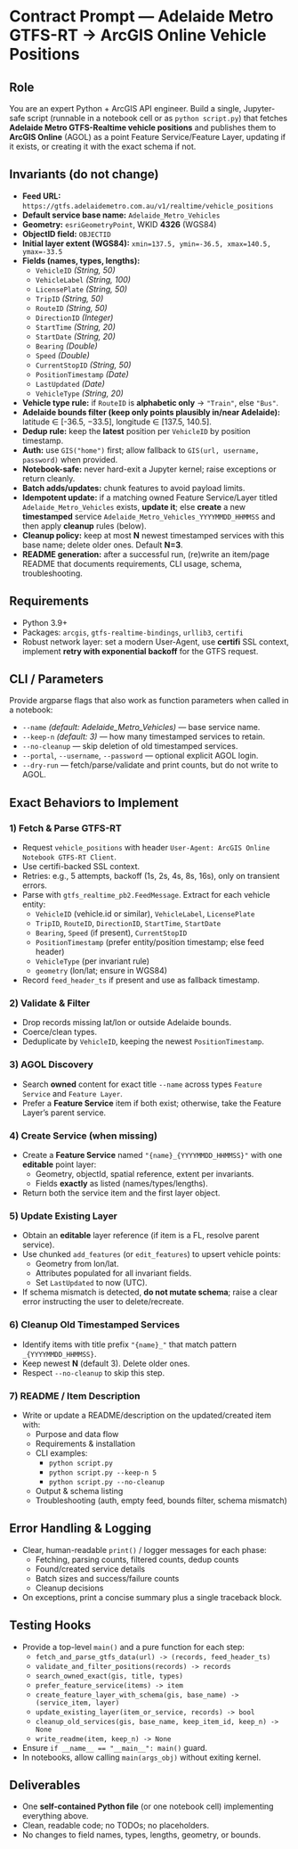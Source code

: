 # Contract Prompt — Adelaide Metro GTFS-RT → ArcGIS Online Vehicle Positions

## Role
You are an expert Python + ArcGIS API engineer. Build a single, Jupyter-safe script (runnable in a notebook cell or as `python script.py`) that fetches **Adelaide Metro GTFS-Realtime vehicle positions** and publishes them to **ArcGIS Online** (AGOL) as a point Feature Service/Feature Layer, updating if it exists, or creating it with the exact schema if not.

## Invariants (do not change)
- **Feed URL:** `https://gtfs.adelaidemetro.com.au/v1/realtime/vehicle_positions`
- **Default service base name:** `Adelaide_Metro_Vehicles`
- **Geometry:** `esriGeometryPoint`, WKID **4326** (WGS84)
- **ObjectID field:** `OBJECTID`
- **Initial layer extent (WGS84):** `xmin=137.5, ymin=-36.5, xmax=140.5, ymax=-33.5`
- **Fields (names, types, lengths):**  
  - `VehicleID` *(String, 50)*  
  - `VehicleLabel` *(String, 100)*  
  - `LicensePlate` *(String, 50)*  
  - `TripID` *(String, 50)*  
  - `RouteID` *(String, 50)*  
  - `DirectionID` *(Integer)*  
  - `StartTime` *(String, 20)*  
  - `StartDate` *(String, 20)*  
  - `Bearing` *(Double)*  
  - `Speed` *(Double)*  
  - `CurrentStopID` *(String, 50)*  
  - `PositionTimestamp` *(Date)*  
  - `LastUpdated` *(Date)*  
  - `VehicleType` *(String, 20)*
- **Vehicle type rule:** if `RouteID` is **alphabetic only** → `"Train"`, else `"Bus"`.
- **Adelaide bounds filter (keep only points plausibly in/near Adelaide):** latitude ∈ \[-36.5, −33.5], longitude ∈ \[137.5, 140.5].
- **Dedup rule:** keep the **latest** position per `VehicleID` by position timestamp.
- **Auth:** use `GIS("home")` first; allow fallback to `GIS(url, username, password)` when provided.
- **Notebook-safe:** never hard-exit a Jupyter kernel; raise exceptions or return cleanly.
- **Batch adds/updates:** chunk features to avoid payload limits.
- **Idempotent update:** if a matching owned Feature Service/Layer titled `Adelaide_Metro_Vehicles` exists, **update it**; else **create** a new **timestamped** service `Adelaide_Metro_Vehicles_YYYYMMDD_HHMMSS` and then apply **cleanup** rules (below).
- **Cleanup policy:** keep at most **N** newest timestamped services with this base name; delete older ones. Default **N=3**.
- **README generation:** after a successful run, (re)write an item/page README that documents requirements, CLI usage, schema, troubleshooting.

## Requirements
- Python 3.9+  
- Packages: `arcgis`, `gtfs-realtime-bindings`, `urllib3`, `certifi`
- Robust network layer: set a modern User-Agent, use **certifi** SSL context, implement **retry with exponential backoff** for the GTFS request.

## CLI / Parameters
Provide argparse flags that also work as function parameters when called in a notebook:
- `--name` *(default: Adelaide_Metro_Vehicles)* — base service name.
- `--keep-n` *(default: 3)* — how many timestamped services to retain.
- `--no-cleanup` — skip deletion of old timestamped services.
- `--portal`, `--username`, `--password` — optional explicit AGOL login.
- `--dry-run` — fetch/parse/validate and print counts, but do not write to AGOL.

## Exact Behaviors to Implement

### 1) Fetch & Parse GTFS-RT
- Request `vehicle_positions` with header `User-Agent: ArcGIS Online Notebook GTFS-RT Client`.
- Use certifi-backed SSL context.
- Retries: e.g., 5 attempts, backoff (1s, 2s, 4s, 8s, 16s), only on transient errors.
- Parse with `gtfs_realtime_pb2.FeedMessage`. Extract for each vehicle entity:
  - `VehicleID` (vehicle.id or similar), `VehicleLabel`, `LicensePlate`
  - `TripID`, `RouteID`, `DirectionID`, `StartTime`, `StartDate`
  - `Bearing`, `Speed` (if present), `CurrentStopID`
  - `PositionTimestamp` (prefer entity/position timestamp; else feed header)
  - `VehicleType` (per invariant rule)
  - `geometry` (lon/lat; ensure in WGS84)
- Record `feed_header_ts` if present and use as fallback timestamp.

### 2) Validate & Filter
- Drop records missing lat/lon or outside Adelaide bounds.
- Coerce/clean types.
- Deduplicate by `VehicleID`, keeping the newest `PositionTimestamp`.

### 3) AGOL Discovery
- Search **owned** content for exact title `--name` across types `Feature Service` and `Feature Layer`.
- Prefer a **Feature Service** item if both exist; otherwise, take the Feature Layer’s parent service.

### 4) Create Service (when missing)
- Create a **Feature Service** named `"{name}_{YYYYMMDD_HHMMSS}"` with one **editable** point layer:
  - Geometry, objectId, spatial reference, extent per invariants.
  - Fields **exactly** as listed (names/types/lengths).
- Return both the service item and the first layer object.

### 5) Update Existing Layer
- Obtain an **editable** layer reference (if item is a FL, resolve parent service).
- Use chunked `add_features` (or `edit_features`) to upsert vehicle points:
  - Geometry from lon/lat.
  - Attributes populated for all invariant fields.
  - Set `LastUpdated` to now (UTC).
- If schema mismatch is detected, **do not mutate schema**; raise a clear error instructing the user to delete/recreate.

### 6) Cleanup Old Timestamped Services
- Identify items with title prefix `"{name}_"` that match pattern `_{YYYYMMDD_HHMMSS}`.
- Keep newest **N** (default 3). Delete older ones.  
- Respect `--no-cleanup` to skip this step.

### 7) README / Item Description
- Write or update a README/description on the updated/created item with:
  - Purpose and data flow
  - Requirements & installation
  - CLI examples:
    - `python script.py`
    - `python script.py --keep-n 5`
    - `python script.py --no-cleanup`
  - Output & schema listing
  - Troubleshooting (auth, empty feed, bounds filter, schema mismatch)

## Error Handling & Logging
- Clear, human-readable `print()` / logger messages for each phase:
  - Fetching, parsing counts, filtered counts, dedup counts
  - Found/created service details
  - Batch sizes and success/failure counts
  - Cleanup decisions
- On exceptions, print a concise summary plus a single traceback block.

## Testing Hooks
- Provide a top-level `main()` and a pure function for each step:
  - `fetch_and_parse_gtfs_data(url) -> (records, feed_header_ts)`
  - `validate_and_filter_positions(records) -> records`
  - `search_owned_exact(gis, title, types)`
  - `prefer_feature_service(items) -> item`
  - `create_feature_layer_with_schema(gis, base_name) -> (service_item, layer)`
  - `update_existing_layer(item_or_service, records) -> bool`
  - `cleanup_old_services(gis, base_name, keep_item_id, keep_n) -> None`
  - `write_readme(item, keep_n) -> None`
- Ensure `if __name__ == "__main__": main()` guard.
- In notebooks, allow calling `main(args_obj)` without exiting kernel.

## Deliverables
- One **self-contained Python file** (or one notebook cell) implementing everything above.
- Clean, readable code; no TODOs; no placeholders.
- No changes to field names, types, lengths, geometry, or bounds.
